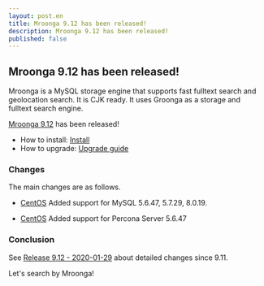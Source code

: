 ```yaml
---
layout: post.en
title: Mroonga 9.12 has been released!
description: Mroonga 9.12 has been released!
published: false
---
```


## Mroonga 9.12 has been released!

Mroonga is a MySQL storage engine that supports fast fulltext search
and geolocation search. It is CJK ready. It uses Groonga as a storage
and fulltext search engine.

[Mroonga 9.12](/docs/news.html#release-9-12) has been released!

* How to install: [Install](/docs/install.html)
* How to upgrade: [Upgrade guide](/docs/upgrade.html)

### Changes

The main changes are as follows.

  * [CentOS](/docs/install/centos) Added support for MySQL 5.6.47, 5.7.29, 8.0.19.

  * [CentOS](/docs/install/centos) Added support for Percona Server 5.6.47

### Conclusion

See [Release 9.12 - 2020-01-29](/docs/news.html#release-9-12) about detailed changes since 9.11.

Let's search by Mroonga!

